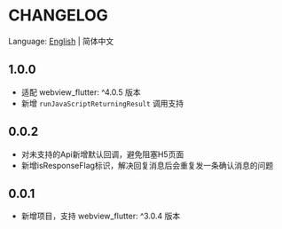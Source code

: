 # CHANGELOG

Language: [English](CHANGELOG.md) | 简体中文

## 1.0.0

- 适配 webview_flutter: ^4.0.5 版本
- 新增 `runJavaScriptReturningResult` 调用支持

## 0.0.2

- 对未支持的Api新增默认回调，避免阻塞H5页面
- 新增isResponseFlag标识，解决回复消息后会重复发一条确认消息的问题

## 0.0.1

- 新增项目，支持 webview_flutter: ^3.0.4 版本
